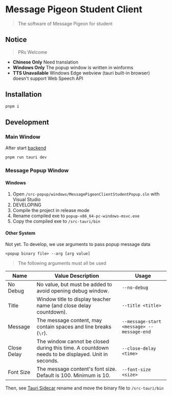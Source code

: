 # Message Pigeon Student Client

> The software of Message Pigeon for student

## Notice

> PRs Welcome

- **Chinese Only** Need translation
- **Windows Only** The popup window is written in winforms
- **TTS Unavailable** Windows Edge webview (tauri built-in browser) doesn't support Web Speech API

## Installation

```sh
pnpm i
```

## Development

### Main Window

After start [backend](https://github.com/MessagePigeon/server)

```sh
pnpm run tauri dev
```

### Message Popup Window

#### Windows

1. Open `/src-popup/windows/MessagePigeonClientStudentPopup.sln` with Visual Studio
2. DEVELOPING
3. Compile the project in release mode
4. Rename compiled exe to `popup-x86_64-pc-windows-msvc.exe`
5. Copy the compiled exe to `/src-tauri/bin`

#### Other System

Not yet. To develop, we use arguments to pass popup message data

```
<popup binary file> --arg [arg value]
```

> The following arguments must all be used

| Name        | Value Description                                                                                 | Usage                                     |
| ----------- | ------------------------------------------------------------------------------------------------- | ----------------------------------------- |
| No Debug    | No value, but must be added to avoid opening debug window.                                        | `--no-debug`                              |
| Title       | Window title to display teacher name (and close delay countdown).                                 | `--title <title>`                         |
| Message     | The message content, may contain spaces and line breaks (`\r`).                                   | `--message-start <message> --message-end` |
| Close Delay | The window cannot be closed during this time. A countdown needs to be displayed. Unit in seconds. | `--close-delay <time>`                    |
| Font Size   | The message content's font size. Default is 100. Minimum is 10.                                   | `--font-size <size>`                      |

Then, see [Tauri Sidecar](https://tauri.studio/docs/building/sidecar/) rename and move the binary file to `/src-tauri/bin`
